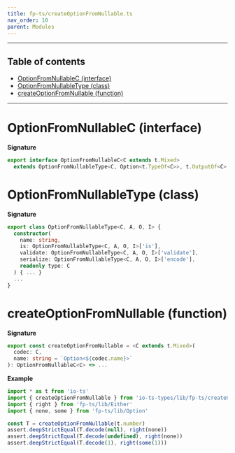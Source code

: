 ```yaml
---
title: fp-ts/createOptionFromNullable.ts
nav_order: 10
parent: Modules
---
```


---

<h2 class="text-delta">Table of contents</h2>

- [OptionFromNullableC (interface)](#optionfromnullablec-interface)
- [OptionFromNullableType (class)](#optionfromnullabletype-class)
- [createOptionFromNullable (function)](#createoptionfromnullable-function)

---

# OptionFromNullableC (interface)

**Signature**

```ts
export interface OptionFromNullableC<C extends t.Mixed>
  extends OptionFromNullableType<C, Option<t.TypeOf<C>>, t.OutputOf<C> | null, unknown> {}
```

# OptionFromNullableType (class)

**Signature**

```ts
export class OptionFromNullableType<C, A, O, I> {
  constructor(
    name: string,
    is: OptionFromNullableType<C, A, O, I>['is'],
    validate: OptionFromNullableType<C, A, O, I>['validate'],
    serialize: OptionFromNullableType<C, A, O, I>['encode'],
    readonly type: C
  ) { ... }
  ...
}
```

# createOptionFromNullable (function)

**Signature**

```ts
export const createOptionFromNullable = <C extends t.Mixed>(
  codec: C,
  name: string = `Option<${codec.name}>`
): OptionFromNullableC<C> => ...
```

**Example**

```ts
import * as t from 'io-ts'
import { createOptionFromNullable } from 'io-ts-types/lib/fp-ts/createOptionFromNullable'
import { right } from 'fp-ts/lib/Either'
import { none, some } from 'fp-ts/lib/Option'

const T = createOptionFromNullable(t.number)
assert.deepStrictEqual(T.decode(null), right(none))
assert.deepStrictEqual(T.decode(undefined), right(none))
assert.deepStrictEqual(T.decode(1), right(some(1)))
```
